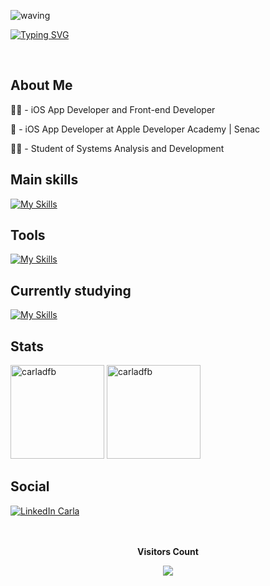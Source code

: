 ![waving](https://capsule-render.vercel.app/api?type=waving&height=150&color=9A8261)

[![Typing SVG](https://readme-typing-svg.herokuapp.com/?color=9A8261&size=35&center=true&vCenter=true&width=1000&lines=Hello,+my+name+is+Carla;Be+Welcome!+:%29)](https://git.io/typing-svg)

<br>
<h2 aling="left">About Me</h2>
<p>👩‍💻 - iOS App Developer and Front-end Developer</p>
<p>📲 - iOS App Developer at Apple Developer Academy | Senac</p>
<p>👩‍🎓 - Student of Systems Analysis and Development </p>

<h2 align="left">Main skills</h2>

[![My Skills](https://skillicons.dev/icons?i=swift,java,spring,html,css,js,mysql)](https://skillicons.dev)

<h2 align="left">Tools</h2>

[![My Skills](https://skillicons.dev/icons?i=vscode,idea,git,github,figma,ai,ps,wordpress,apple,windows)](https://skillicons.dev)

<h2 align="left">Currently studying</h2>

[![My Skills](https://skillicons.dev/icons?i=swift,react,js,java)](https://skillicons.dev)

<h2 align="left">Stats</h2>
<div align="left">
  <img height="150em" src="https://github-readme-stats.vercel.app/api/top-langs?username=carladfb&show_icons=true&locale=en&layout=compact&bg_color=0d1117&text_color=ffffff" alt="carladfb" />
  <img height="150em" src="https://github-readme-stats.vercel.app/api?username=carladfb&show_icons=true&locale=en&bg_color=0d1117&text_color=ffffff" alt="carladfb" />
</div>

<h2 align="left">Social</h2>
<a href="https://linkedin.com/in/carlafebrito" target="blank">
  <img align="center" src="https://skillicons.dev/icons?i=linkedin" alt="LinkedIn Carla" />
</a>

<br>
<br>
<div align="center">
<br><p align="centre"><b>Visitors Count</b></p>  
<p align="center"><img align="center" src="https://profile-counter.glitch.me/{carladfb}/count.svg" /></p> 
<br></div>

